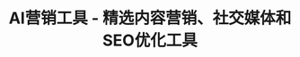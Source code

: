 ---
title: "AI营销工具 - 精选内容营销、社交媒体和SEO优化工具"
description: "探索最先进的AI营销工具，包括内容创作、社交媒体管理、SEO优化等，提升您的营销效果和效率"
keywords: "AI营销工具,内容营销,社交媒体,SEO优化,AI广告,营销自动化"
layout: tools.njk
nav_order: 7
category:
  id: "marketing"
  title: "AI营销工具"
  icon: "🎯"
  description: "内容营销、社交媒体、SEO优化等AI营销工具"
tools:
  - name: "Jasper"
    url: "https://www.jasper.ai"
    description: "AI内容创作平台，可以生成博客文章、社交媒体内容、广告文案等，提高内容营销效率。"
    features: ["内容生成", "多语言", "品牌一致性", "营销文案"]
  - name: "Copy.ai"
    url: "https://www.copy.ai"
    description: "AI文案生成工具，可以创建各种营销文案，包括广告、电子邮件、社交媒体帖子等。"
    features: ["文案生成", "创意助手", "团队协作", "多种模板"]
  - name: "Anyword"
    url: "https://anyword.com"
    description: "AI营销文案平台，使用数据驱动的方法生成高转化率的营销文案。"
    features: ["转化率优化", "A/B测试", "数据驱动", "ROI预测"]
  - name: "Frase"
    url: "https://www.frase.io"
    description: "AI SEO助手，可以帮助创建SEO优化的内容，分析竞争对手，生成内容大纲。"
    features: ["SEO优化", "竞争分析", "内容研究", "大纲生成"]
  - name: "Clearscope"
    url: "https://www.clearscope.io"
    description: "AI驱动的内容优化平台，分析搜索意图和竞争对手，提供内容改进建议。"
    features: ["内容优化", "关键词研究", "性能分析", "排名提升"]
  - name: "Writer.com"
    url: "https://writer.com"
    description: "AI写作助手，可以帮助团队创建一致、高质量的内容，支持品牌风格定制。"
    features: ["品牌一致性", "团队协作", "内容审核", "风格指南"]
  - name: "Jotform AI"
    url: "https://www.jotform.com/ai/"
    description: "AI表单生成和分析工具，可以智能创建表单并提供数据分析。"
    features: ["表单生成", "数据分析", "自动化", "用户体验优化"]
  - name: "Hemingway Editor"
    url: "https://hemingwayapp.com"
    description: "AI写作辅助工具，分析文本的可读性和简洁性，提供改进建议。"
    features: ["可读性分析", "简洁性建议", "语法检查", "风格优化"]
  - name: "Grammarly"
    url: "https://www.grammarly.com"
    description: "AI驱动的写作助手，可以检查语法、拼写和风格，提高写作质量。"
    features: ["语法检查", "风格建议", "抄袭检测", "清晰度优化"]
  - name: "Canva AI"
    url: "https://www.canva.com/ai/"
    description: "Canva集成的AI功能，可以辅助设计、生成图像和创建营销材料。"
    features: ["设计辅助", "图像生成", "模板推荐", "品牌设计"]
  - name: "Lately.ai"
    url: "https://www.lately.ai"
    description: "AI社交媒体内容工具，可以自动将长内容转换为社交媒体帖子并安排发布。"
    features: ["内容转换", "发布调度", "数据分析", "社交优化"]
  - name: "Reply.io"
    url: "https://reply.io"
    description: "AI销售和营销自动化平台，可以管理电子邮件活动、跟进和客户互动。"
    features: ["邮件自动化", "跟进管理", "多渠道集成", "销售自动化"]
  - name: "Semrush AI"
    url: "https://www.semrush.com/ai/"
    description: "AI驱动的数字营销套件，提供SEO、内容营销、社交媒体和竞争分析工具。"
    features: ["SEO分析", "竞争研究", "内容营销", "市场洞察"]
  - name: "Surfer SEO"
    url: "https://surferseo.com"
    description: "AI SEO工具，可以分析排名靠前的内容并提供优化建议，提高网站搜索引擎排名。"
    features: ["SEO优化", "内容编辑", "关键词研究", "排名跟踪"]
  - name: "BuzzSumo"
    url: "https://buzzsumo.com"
    description: "AI内容研究和社交媒体分析工具，可以发现热门内容和有影响力的创作者。"
    features: ["内容研究", "影响者发现", "社交分析", "趋势监控"]
  - name: "Persado"
    url: "https://www.persado.com"
    description: "AI营销语言平台，可以生成能引起情感共鸣的营销文案，提高转化率。"
    features: ["情感营销", "转化率优化", "语言科学", "个性化"]
  - name: "Smartly.io"
    url: "https://smartly.io"
    description: "AI广告自动化平台，可以优化和管理跨平台的数字广告活动。"
    features: ["广告优化", "跨平台管理", "自动化", "ROI分析"]
  - name: "AdCreative.ai"
    url: "https://www.adcreative.ai"
    description: "AI广告创意生成工具，可以为不同平台生成高转化率的广告素材。"
    features: ["广告创意", "平台适配", "A/B测试", "转化率优化"]
  - name: "Wordtune"
    url: "https://www.wordtune.com"
    description: "AI写作助手，可以改写和优化文本，使内容更加清晰、简洁和有吸引力。"
    features: ["文本改写", "风格调整", "简洁优化", "创意表达"]
  - name: "GrowthBar"
    url: "https://www.growthbarseo.com"
    description: "AI SEO工具条，可以分析任何网站的SEO数据，并提供内容创作建议。"
    features: ["SEO分析", "关键词研究", "内容创作", "竞争分析"]
  - name: "Outranking.io"
    url: "https://outranking.io"
    description: "AI内容优化平台，可以帮助创建排名靠前的SEO内容，提供全面的优化建议。"
    features: ["SEO内容", "竞争分析", "内容规划", "排名预测"]
  - name: "NeuralText"
    url: "https://www.neuraltext.com"
    description: "AI内容创作和SEO平台，提供关键词研究、内容生成和优化工具。"
    features: ["关键词研究", "内容生成", "SEO优化", "竞争分析"]
  - name: "Jungle Scout AI"
    url: "https://www.junglescout.com/ai/"
    description: "AI亚马逊卖家工具，可以进行产品研究、关键词分析和市场洞察。"
    features: ["产品研究", "关键词分析", "市场洞察", "销售预测"]
  - name: "Adroll"
    url: "https://www.adroll.com"
    description: "AI驱动的营销平台，提供重定向广告、电子邮件营销和客户细分功能。"
    features: ["重定向广告", "电子邮件营销", "客户细分", "ROI跟踪"]
  - name: "Marin Software"
    url: "https://www.marinsoftware.com"
    description: "AI广告管理平台，优化跨渠道的数字广告支出，提高营销效果。"
    features: ["广告管理", "预算优化", "跨渠道整合", "绩效分析"]
  - name: "ContentStudio"
    url: "https://www.contentstudio.io"
    description: "AI内容营销平台，可以发现内容、计划、创建和分析营销内容。"
    features: ["内容发现", "社交媒体管理", "内容日历", "分析报告"]
---
